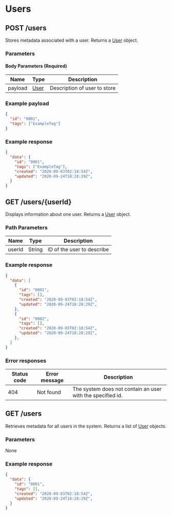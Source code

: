 # Users

## POST /users
Stores metadata associated with a user. Returns a [User](/glossary/user) object.

### Parameters

#### Body Parameters (Required)
|Name            |Type                            |Description                  |
|----------------|--------------------------------|-----------------------------|
|payload         |[User](/glossary/user)|Description of user to store|

### Example payload
```json
{
  "id": "0001",
  "tags": ["ExampleTag"]
}
```

### Example response
```json
{
  "data": {
    "id": "0001",
    "tags": ["ExampleTag"],
    "created": "2020-09-03T02:18:54Z",
    "updated": "2020-09-24T18:28:29Z",
  }
}
```

## GET /users/{userId}
Displays information about one user. Returns a [User](/glossary/user) object.

### Path Parameters
|Name            |Type                           |Description                  |
|----------------|-------------------------------|-----------------------------|
|userId          |String                         |ID of the user to describe   |

### Example response
```json
{
  "data": [
    {
      "id": "0001",
      "tags": [],
      "created": "2020-09-03T02:18:54Z",
      "updated": "2020-09-24T18:28:29Z",
    },
    {
      "id": "0002",
      "tags": [],
      "created": "2020-09-03T02:18:54Z",
      "updated": "2020-09-24T18:28:29Z",
    },
  ]
}
```

### Error responses
|Status code|Error message|Description|
|-----------|-------------|-----------|
|404        |Not found    |The system does not contain an user with the specified id.|

## GET /users
Retrieves metadata for all users in the system. Returns a list of [User](/glossary/user) objects.

### Parameters
None

### Example response
```json
{
  "data": {
    "id": "0001",
    "tags": [],
    "created": "2020-09-03T02:18:54Z",
    "updated": "2020-09-24T18:28:29Z",
  }
}
```

